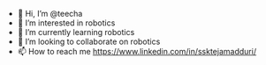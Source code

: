 - 👋 Hi, I’m @teecha
- 👀 I’m interested in robotics
- 🌱 I’m currently learning robotics
- 💞️ I’m looking to collaborate on robotics
- 📫 How to reach me https://www.linkedin.com/in/ssktejamadduri/

<!---
teecha/teecha is a ✨ special ✨ repository because its `README.md` (this file) appears on your GitHub profile.
You can click the Preview link to take a look at your changes.
--->
